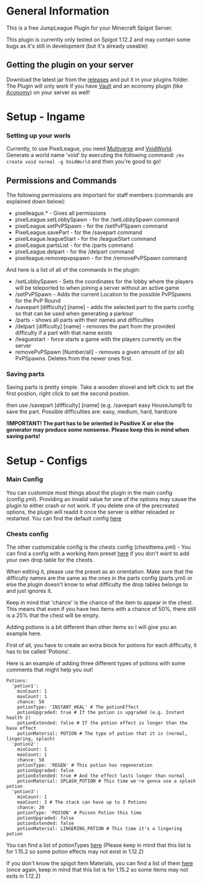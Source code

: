 # General Information

This is a free JumpLeague Plugin for your Minecraft Spigot Server.

This plugin is currently only tested on Spigot 1.12.2 and may contain some bugs as it's still in development (but it's already useable)

## Getting the plugin on your server

Download the latest jar from the [releases](https://github.com/Skiftstar/JumpLeague/releases) and put it in your plugins folder.
The Plugin will only work if you have [Vault](https://www.spigotmc.org/resources/vault.34315/) and an economy plugin (like [Aconomy](https://www.spigotmc.org/resources/aconomy-simple-vault-economy.64569/)) on your server as well!

# Setup - Ingame

### Setting up your worls

Currently, to use PixelLeague, you need [Multiverse](https://www.spigotmc.org/resources/multiverse-core.390/) and [VoidWorld](https://www.spigotmc.org/resources/voidworld.29807/). Generate a world name 'void' by executing the following command: `/mv create void normal -g VoidWorld` and then you're good to go!

## Permissions and Commands

The following permissions are important for staff members (commands are explained down below):
- pixelleague.* - Gives all permissions
- pixelLeague.setLobbySpawn - for the /setLobbySpawn command
- pixelLeague.setPvPSpawn - for the /setPvPSpawn command
- PixelLeague.savePart - for the /savepart command
- pixelLeague.leagueStart - for the /leagueStart command
- pixelLeague.partsList - for the /parts command
- pixelLeague.delpart - for the /delpart command
- pixelleague.removepvpspawn - for the /removePvPSpawn command

And here is a list of all of the commands in the plugin:
- /setLobbySpawn - Sets the coordinates for the lobby where the players will be teleported to when joining a server without an active game
- /setPvPSpawn - Adds the current Location to the possible PvPSpawns for the PvP Round
- /savepart [difficulty] [name] - adds the selected part to the parts config so that can be used when generating a parkour
- /parts - shows all parts with their names and difficulties
- /delpart [difficulty] [name] - removes the part from the provided difficulty if a part with that name exists
- /leaguestart - force starts a game with the players currently on the server
- removePvPSpawn [Number/all] - removes a given amount of (or all) PvPSpawns. Deletes from the newer ones first.

### Saving parts

Saving parts is pretty simple. Take a wooden shovel and left click to set the first postion, right click to set the second postion.

then use /savepart [difficulty] [name] (e.g. /savepart easy HouseJump1) to save the part.
Possible difficulties are: easy, medium, hard, hardcore

**!IMPORTANT! The part has to be oriented in Positive X or else the generator may produce some nonsense. Please keep this in mind when saving parts!**

# Setup - Configs

### Main Config

You can customize most things about the plugin in the main config (config.yml). Providing an invalid value for one of the options may cause the plugin to either crash or not work. If you delete one of the precreated options, the plugin will readd it once the server is either reloaded or restarted.
You can find the default config [here](https://github.com/Skiftstar/JumpLeague/blob/master/resources/config.yml)

### Chests config

The other customizable config is the chests config (chestItems.yml) - You can find a config with a working Item preset [here](https://github.com/Skiftstar/JumpLeague/blob/master/resources/chestItems.yml) if you don't want to add your own drop table for the chests.

When editing it, please use the preset as an orientation. Make sure that the difficulty names are the same as the ones in the parts config (parts.yml) or else the plugin doesn't know to what difficulty the drop tables belongs to and just ignores it.

Keep in mind that 'chance' is the chance of the item to appear in the chest. This means that even if you have two items with a chance of 50%, there still is a 25% that the chest will be empty.

Adding potions is a bit different than other items so I will give you an example here.

First of all, you have to create an extra block for potions for each difficulty, it has to be called 'Potions'.

Here is an example of adding three different types of potions with some comments that might help you out!
```
Potions:
  'potion1':
    minCount: 1
    maxCount: 1
    chance: 50
    potionType: 'INSTANT_HEAL' # The potionEffect
    potionUpgraded: true # If the potion is upgraded (e.g. Instant health 2)
    potionExtended: false # If the potion effect is longer than the base effect
    potionMaterial: POTION # The type of potion that it is (normal, lingering, splach)
  'potion2':
    minCount: 1
    maxCount: 1
    chance: 50
    potionType: 'REGEN' # This potion has regeneration
    potionUpgraded: false
    potionExtended: true # And the effect lasts longer than normal
    potionMaterial: SPLASH_POTION # This time we're gonna use a splash potion
  'potion3':
    minCount: 1
    maxCount: 3 # The stack can have up to 3 Potions
    chance: 20
    potionType: 'POISON' # Poison Potion this time
    potionUpgraded: false
    potionExtended: false
    potionMaterial: LINGERING_POTION # This time it's a lingering potion
```

You can find a list of potionTypes [here](https://hub.spigotmc.org/javadocs/bukkit/org/bukkit/potion/PotionType.html) (Please keep in mind that this list is for 1.15.2 so some potion effects may not exist in 1.12.2)

If you don't know the spigot Item Materials, you can find a list of them [here](https://hub.spigotmc.org/javadocs/spigot/org/bukkit/Material.html) (once again, keep in mind that this list is for 1.15.2 so some items may not exits in 1.12.2)
